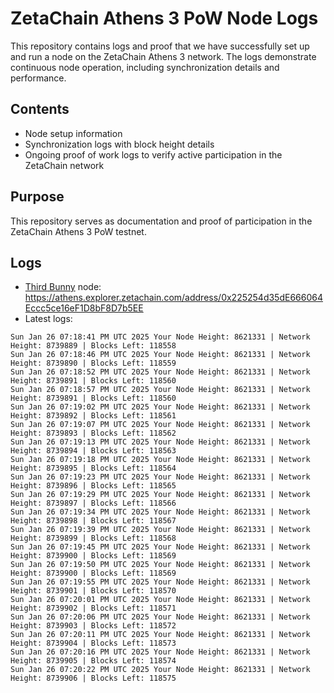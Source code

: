 # ZetaChain Athens 3 PoW Node Logs
This repository contains logs and proof that we have successfully set up and run a node on the ZetaChain Athens 3 network. The logs demonstrate continuous node operation, including synchronization details and performance.

## Contents
- Node setup information
- Synchronization logs with block height details
- Ongoing proof of work logs to verify active participation in the ZetaChain network

## Purpose
This repository serves as documentation and proof of participation in the ZetaChain Athens 3 PoW testnet.

## Logs

- [Third Bunny](https://thirdbunny.xyz/) node: https://athens.explorer.zetachain.com/address/0x225254d35dE666064Eccc5ce16eF1D8bF8D7b5EE
- Latest logs:
```
Sun Jan 26 07:18:41 PM UTC 2025 Your Node Height: 8621331 | Network Height: 8739889 | Blocks Left: 118558
Sun Jan 26 07:18:46 PM UTC 2025 Your Node Height: 8621331 | Network Height: 8739890 | Blocks Left: 118559
Sun Jan 26 07:18:52 PM UTC 2025 Your Node Height: 8621331 | Network Height: 8739891 | Blocks Left: 118560
Sun Jan 26 07:18:57 PM UTC 2025 Your Node Height: 8621331 | Network Height: 8739891 | Blocks Left: 118560
Sun Jan 26 07:19:02 PM UTC 2025 Your Node Height: 8621331 | Network Height: 8739892 | Blocks Left: 118561
Sun Jan 26 07:19:07 PM UTC 2025 Your Node Height: 8621331 | Network Height: 8739893 | Blocks Left: 118562
Sun Jan 26 07:19:13 PM UTC 2025 Your Node Height: 8621331 | Network Height: 8739894 | Blocks Left: 118563
Sun Jan 26 07:19:18 PM UTC 2025 Your Node Height: 8621331 | Network Height: 8739895 | Blocks Left: 118564
Sun Jan 26 07:19:23 PM UTC 2025 Your Node Height: 8621331 | Network Height: 8739896 | Blocks Left: 118565
Sun Jan 26 07:19:29 PM UTC 2025 Your Node Height: 8621331 | Network Height: 8739897 | Blocks Left: 118566
Sun Jan 26 07:19:34 PM UTC 2025 Your Node Height: 8621331 | Network Height: 8739898 | Blocks Left: 118567
Sun Jan 26 07:19:39 PM UTC 2025 Your Node Height: 8621331 | Network Height: 8739899 | Blocks Left: 118568
Sun Jan 26 07:19:45 PM UTC 2025 Your Node Height: 8621331 | Network Height: 8739900 | Blocks Left: 118569
Sun Jan 26 07:19:50 PM UTC 2025 Your Node Height: 8621331 | Network Height: 8739900 | Blocks Left: 118569
Sun Jan 26 07:19:55 PM UTC 2025 Your Node Height: 8621331 | Network Height: 8739901 | Blocks Left: 118570
Sun Jan 26 07:20:01 PM UTC 2025 Your Node Height: 8621331 | Network Height: 8739902 | Blocks Left: 118571
Sun Jan 26 07:20:06 PM UTC 2025 Your Node Height: 8621331 | Network Height: 8739903 | Blocks Left: 118572
Sun Jan 26 07:20:11 PM UTC 2025 Your Node Height: 8621331 | Network Height: 8739904 | Blocks Left: 118573
Sun Jan 26 07:20:16 PM UTC 2025 Your Node Height: 8621331 | Network Height: 8739905 | Blocks Left: 118574
Sun Jan 26 07:20:22 PM UTC 2025 Your Node Height: 8621331 | Network Height: 8739906 | Blocks Left: 118575
```
